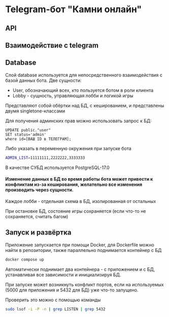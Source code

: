 # Telegram-бот "Камни онлайн"


## API

## Взаимодействие с telegram

## Database
Слой database используется для непосредственного взаимодействия с базой данных бота.
Две сущности:
- User, обозначающий всех, кто пользуется ботом в роли клиента
- Lobby - сущность, управляющая лобби и логикой игры

Представляют собой обёртки над БД, с кешированием, и представлены двумя singletone-классами

Для получения админских прав можно использовать запрос к БД:

```PostgreSQL
UPDATE public."user" 
SET status='admin'
where id=[ВАШ ID в ТЕЛЕГРАМ];
```

Либо указать в переменную окружения при запуске бота 
```bash
ADMIN_LIST=11111111,2222222,3333333
```

В качестве СУБД используется PostgreSQL-17.0

#### Изменение данных в БД во время работы бота может привести к конфликтам из-за кеширования, желательно все изменения производить через сущности.

Каждое лобби - отдельная схема в БД, изолированная от остальных

При остановке БД, состояние игры сохраняется (если что-то не сохраняется, считать багом)


## Запуск и развёртка

Приложение запускается при помощи Docker, для Dockerfile можно найти в репозитории, также параллельно поднимается контейнер с БД

```dockerfile
docker compose up
```

Автоматически поднимает два контейнера - с приложением и с БД, устанавливая все зависимости и инициализируя БД.

При запуске может возникнуть конфликт портов, если на используемых (5000 для приложения и 5432 для БД) уже что-то запущено.

Проверить это можно с помощью команды

```bash
sudo lsof -i -P -n | grep LISTEN | grep 5432
```
